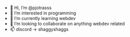 - 👋 Hi, I’m @pjotrasss
- 👀 I’m interested in programming
- 🌱 I’m currently learning webdev
- 💞️ I’m looking to collaborate on anything webdev related
- 📫 discord -> shaggyshaggs

<!---
pjotrasss/pjotrasss is a ✨ special ✨ repository because its `README.md` (this file) appears on your GitHub profile.
You can click the Preview link to take a look at your changes.
--->
